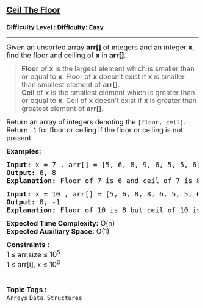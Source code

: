 <h2><a href="https://www.geeksforgeeks.org/problems/ceil-the-floor2802/1?page=3&category=Arrays&difficulty=Basic,Easy&sortBy=submissions">Ceil The Floor</a></h2><h3>Difficulty Level : Difficulty: Easy</h3><hr><div class="problems_problem_content__Xm_eO"><p style="text-align: left;"><span style="font-size: 18px;">Given an unsorted array <strong>arr[]</strong> of integers and an integer <strong>x</strong>, find the floor and ceiling of <strong>x</strong> in <strong>arr[]</strong>.</span></p>
<blockquote>
<p><span style="font-size: 18px;"><strong>Floor</strong>&nbsp;of <strong>x</strong> is the largest element which is smaller than or equal to <strong>x</strong>. Floor of <strong>x</strong>&nbsp;doesn’t exist if <strong>x</strong> is smaller than smallest element of <strong>arr[]</strong>.<br></span><span style="font-size: 18px;"><strong>Ceil</strong>&nbsp;of <strong>x</strong>&nbsp;is the smallest element which is greater than or equal to <strong>x</strong>. Ceil of <strong>x</strong>&nbsp;doesn’t exist if <strong>x</strong> is greater than greatest element of <strong>arr[]</strong>.</span></p>
</blockquote>
<p><span style="font-size: 18px;">Return an array of integers denoting the <code>[floor, ceil]</code>. Return <code>-1</code> for floor or ceiling if the floor or ceiling is not present.</span></p>
<p><span style="font-size: 18px;"><strong>Examples:</strong></span></p>
<pre><span style="font-size: 18px;"><strong>Input: </strong>x = 7 , arr[] = [5, 6, 8, 9, 6, 5, 5, 6]
<strong>Output:</strong> 6, 8
<strong>Explanation: </strong>Floor of 7 is 6 and ceil of 7 is 8.
</span></pre>
<pre><span style="font-size: 18px;"><strong>Input: </strong>x = 10 , arr[] = [5, 6, 8, 8, 6, 5, 5, 6]
<strong>Output:</strong> 8, -1
<strong>Explanation: </strong>Floor of 10 is 8 but ceil of 10 is not possible.
</span></pre>
<p><span style="font-size: 18px;"><strong>Expected Time Complexity:</strong> O(n)<br><strong>Expected Auxiliary Space:</strong>&nbsp;O(1)</span></p>
<p><span style="font-size: 18px;"><strong>Constraints :</strong><br>1 ≤ arr.size ≤ 10<sup>5</sup><br>1 ≤ arr[i], x ≤ 10<sup>6</sup></span></p></div><br><p><span style=font-size:18px><strong>Topic Tags : </strong><br><code>Arrays</code>&nbsp;<code>Data Structures</code>&nbsp;